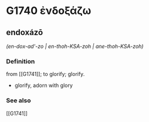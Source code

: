 # G1740 ἐνδοξάζω

## endoxázō

_(en-dox-ad'-zo | en-thoh-KSA-zoh | ane-thoh-KSA-zoh)_

### Definition

from [[G1741]]; to glorify; glorify.

- glorify, adorn with glory

### See also

[[G1741]]

